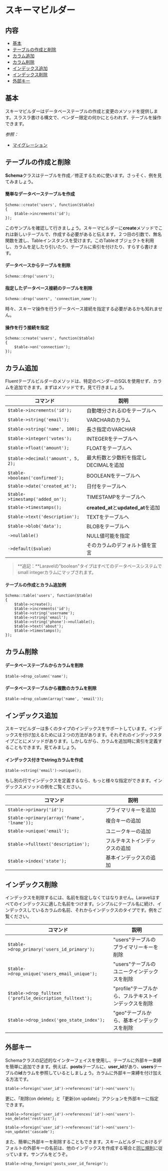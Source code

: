 # スキーマビルダー

## 内容

- [基本](#the-basics)
- [テーブルの作成と削除](#creating-dropping-tables)
- [カラム追加](#adding-columns)
- [カラム削除](#dropping-columns)
- [インデックス追加](#adding-indexes)
- [インデックス削除](#dropping-indexes)
- [外部キー](#foreign-keys)

<a name="the-basics"></a>
## 基本

スキーマビルダーはデータベーステーブルの作成と変更のメソッドを提供します。スラスラ書ける構文で、ベンダー限定の何かにとらわれず、テーブルを操作できます。

*参照：*

- [マイグレーション](/docs/database/migrations)

<a name="creating-dropping-tables"></a>
## テーブルの作成と削除

**Schema**クラスはテーブルを作成／修正するために使います。さっそく、例を見てみましょう。

#### 簡単なデータベーステーブルを作成

	Schema::create('users', function($table)
	{
		$table->increments('id');
	});

このサンプルを確認して行きましょう。スキーマビルダーに**create**メソッドでこれは新しいテーブルで、作成する必要があると伝えます。２つ目の引数で、無名関数を渡し、Tableインスタンスを受けます。このTableオブジェクトを利用し、カラムを足したり引いたり、テーブルに索引を付けたり、すらすら書けます。

#### データベースからテーブルを削除

	Schema::drop('users');

#### 指定したデータベース接続のテーブルを削除

	Schema::drop('users', 'connection_name');

時々、スキーマ操作を行うデータベース接続を指定する必要があるかも知れません。

#### 操作を行う接続を指定

	Schema::create('users', function($table)
	{
		$table->on('connection');
	});

<a name="adding-columns"></a>
## カラム追加

Fluentテーブルビルダーのメソッドは、特定のベンダーのSQLを使用せず、カラムを追加できます。まずはメソッドです。見て行きましょう。

コマンド  | 説明
------------- | -------------
`$table->increments('id');`  |  自動増分されるIDをテーブルへ
`$table->string('email');`  |  VARCHARのカラム
`$table->string('name', 100);`  |  長さ指定のVARCHAR
`$table->integer('votes');`  |  INTEGERをテーブルへ
`$table->float('amount');`  |  FLOATをテーブルへ
`$table->decimal('amount', 5, 2);`  |  最大桁数と少数桁を指定しDECIMALを追加
`$table->boolean('confirmed');`  |  BOOLEANをテーブルへ
`$table->date('created_at');`  |  日付をテーブルへ
`$table->timestamp('added_on');`  |  TIMESTAMPをテーブルへ
`$table->timestamps();`  |  **created_at**と**updated_at**を追加
`$table->text('description');`  |  TEXTをテーブルへ
`$table->blob('data');`  |  BLOBをテーブルへ
`->nullable()`  |  NULL値可能を指定
`->default($value)`  |  そのカラムのデフォルト値を宣言

> **追記：**Laravelの"boolean"タイプはすべてのデータベースシステムでsmall integerカラムにマップされます。

#### テーブルの作成とカラム追加例

	Schema::table('users', function($table)
	{
		$table->create();
		$table->increments('id');
		$table->string('username');
		$table->string('email');
		$table->string('phone')->nullable();
		$table->text('about');
		$table->timestamps();
	});

<a name="dropping-columns"></a>
## カラム削除

#### データベーステーブルからカラムを削除

	$table->drop_column('name');

#### データベーステーブルから複数のカラムを削除

	$table->drop_column(array('name', 'email'));

<a name="adding-indexes"></a>
## インデックス追加

スキーマビルダーは多くのタイプのインデックスをサポートしています。インデックスを付け加えるためには２つの方法があります。それぞれのインデックスタイプごとにメソッドがあります。しかしながら、カラムを追加時に索引を定義することもできます。見てみましょう。

#### インデックス付きでstringカラムを作成

	$table->string('email')->unique();

もし別の行でインデックスを定義するなら、もっと様々な指定ができます。インデックスメソッドの例をご覧ください。

コマンド  | 説明
------------- | -------------
`$table->primary('id');`  |  プライマリキーを追加
`$table->primary(array('fname', 'lname'));`  |  複合キーの追加
`$table->unique('email');`  |  ユニークキーの追加
`$table->fulltext('description');`  |  フルテキストインデックスの追加
`$table->index('state');`  |  基本インデックスの追加

<a name="dropping-indexes"></a>
## インデックス削除

インデックスを削除するには、名前を指定しなくてはなりません。Laravelはすべてのインデックスに適した名前をつけます。シンプルにテーブル名に続け、インデックスしているカラムの名前、それからインデックスのタイプです。例をご覧ください。

コマンド  | 説明
------------- | -------------
`$table->drop_primary('users_id_primary');`  |  "users"テーブルのプライマリーキーを削除
`$table->drop_unique('users_email_unique');`  |  "users"テーブルのユニークインデックスを削除
`$table->drop_fulltext ('profile_description_fulltext');`  |  "profile"テーブルから、フルテキストインデックスを削除
`$table->drop_index('geo_state_index');`  |  "geo"テーブルから、基本インデックスを削除

<a name="foreign-keys"></a>
## 外部キー

Schemaクラスの記述的なインターフェイスを使用し、テーブルに外部キー束縛を簡単に追加できます。例えば、**posts**テーブルに、**user_id**があり、**users**テーブルの**id**カラムを参照しているとしましょう。カラムに外部キー束縛を付け加える方法です。

	$table->foreign('user_id')->references('id')->on('users');

更に、「削除(on delete)」と「更新(on update)」アクションを外部キーに指定できます。

	$table->foreign('user_id')->references('id')->on('users')->on_delete('restrict');

	$table->foreign('user_id')->references('id')->on('users')->on_update('cascade');

また、簡単に外部キーを削除することもできます。スキームビルダーにおけるデフォルトの外部キーの名前は、他のインデックスを作成する場合と[同じ規則](#dropping-indexes)に従っています。サンプルをどうぞ。

	$table->drop_foreign('posts_user_id_foreign');